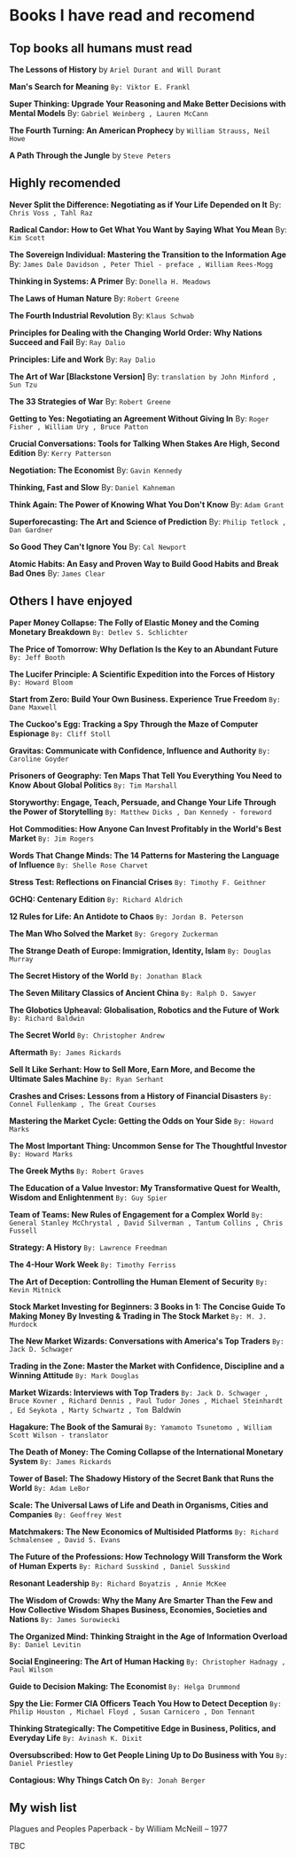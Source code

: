 
# Books I have read and recomend 


## Top books all humans must read

**The Lessons of History** by `Ariel Durant and Will Durant`

**Man's Search for Meaning** `By: Viktor E. Frankl`

**Super Thinking: Upgrade Your Reasoning and Make Better Decisions with Mental Models** By: `Gabriel Weinberg , Lauren McCann`

**The Fourth Turning: An American Prophecy** by `William Strauss, Neil Howe`

**A Path Through the Jungle** by `Steve Peters`

## Highly recomended

**Never Split the Difference: Negotiating as if Your Life Depended on It** By: `Chris Voss , Tahl Raz`

**Radical Candor: How to Get What You Want by Saying What You Mean** By: `Kim Scott`

**The Sovereign Individual: Mastering the Transition to the Information Age** By: `James Dale Davidson , Peter Thiel - preface , William Rees-Mogg`

**Thinking in Systems: A Primer** By: `Donella H. Meadows`

**The Laws of Human Nature** By: `Robert Greene`

**The Fourth Industrial Revolution** By: `Klaus Schwab`

**Principles for Dealing with the Changing World Order: Why Nations Succeed and Fail** By: `Ray Dalio`

**Principles: Life and Work** By: `Ray Dalio`

**The Art of War [Blackstone Version]** By: `translation by John Minford , Sun Tzu`

**The 33 Strategies of War** By: `Robert Greene`

**Getting to Yes: Negotiating an Agreement Without Giving In** By: `Roger Fisher , William Ury , Bruce Patton`

**Crucial Conversations: Tools for Talking When Stakes Are High, Second Edition** By: `Kerry Patterson`

**Negotiation: The Economist** By: `Gavin Kennedy`

**Thinking, Fast and Slow** By: `Daniel Kahneman`

**Think Again: The Power of Knowing What You Don't Know** By: `Adam Grant`

**Superforecasting: The Art and Science of Prediction** By: `Philip Tetlock , Dan Gardner`

**So Good They Can't Ignore You** By: `Cal Newport`

**Atomic Habits: An Easy and Proven Way to Build Good Habits and Break Bad Ones** By: `James Clear`

## Others I have enjoyed

**Paper Money Collapse: The Folly of Elastic Money and the Coming Monetary Breakdown** `By: Detlev S. Schlichter`

**The Price of Tomorrow: Why Deflation Is the Key to an Abundant Future** `By: Jeff Booth`

**The Lucifer Principle: A Scientific Expedition into the Forces of History** `By: Howard Bloom`

**Start from Zero: Build Your Own Business. Experience True Freedom** `By: Dane Maxwell`

**The Cuckoo's Egg: Tracking a Spy Through the Maze of Computer Espionage** `By: Cliff Stoll`

**Gravitas: Communicate with Confidence, Influence and Authority** `By: Caroline Goyder`

**Prisoners of Geography: Ten Maps That Tell You Everything You Need to Know About Global Politics** `By: Tim Marshall`

**Storyworthy: Engage, Teach, Persuade, and Change Your Life Through the Power of Storytelling** `By: Matthew Dicks , Dan Kennedy - foreword`

**Hot Commodities: How Anyone Can Invest Profitably in the World's Best Market** `By: Jim Rogers`

**Words That Change Minds: The 14 Patterns for Mastering the Language of Influence** `By: Shelle Rose Charvet`

**Stress Test: Reflections on Financial Crises** `By: Timothy F. Geithner`

**GCHQ: Centenary Edition** `By: Richard Aldrich`

**12 Rules for Life: An Antidote to Chaos** `By: Jordan B. Peterson`

**The Man Who Solved the Market** `By: Gregory Zuckerman`

**The Strange Death of Europe: Immigration, Identity, Islam** `By: Douglas Murray`

**The Secret History of the World** `By: Jonathan Black`

**The Seven Military Classics of Ancient China** `By: Ralph D. Sawyer`

**The Globotics Upheaval: Globalisation, Robotics and the Future of Work** `By: Richard Baldwin`

**The Secret World** `By: Christopher Andrew`

**Aftermath** `By: James Rickards`

**Sell It Like Serhant: How to Sell More, Earn More, and Become the Ultimate Sales Machine** `By: Ryan Serhant`

**Crashes and Crises: Lessons from a History of Financial Disasters** `By: Connel Fullenkamp , The Great Courses`

**Mastering the Market Cycle: Getting the Odds on Your Side** `By: Howard Marks`

**The Most Important Thing: Uncommon Sense for The Thoughtful Investor** `By: Howard Marks`

**The Greek Myths** `By: Robert Graves`

**The Education of a Value Investor: My Transformative Quest for Wealth, Wisdom and Enlightenment** `By: Guy Spier`

**Team of Teams: New Rules of Engagement for a Complex World** `By: General Stanley McChrystal , David Silverman , Tantum Collins , Chris Fussell`

**Strategy: A History** `By: Lawrence Freedman`

**The 4-Hour Work Week** `By: Timothy Ferriss`

**The Art of Deception: Controlling the Human Element of Security** `By: Kevin Mitnick`

**Stock Market Investing for Beginners: 3 Books in 1: The Concise Guide To Making Money By Investing & Trading in The Stock Market** `By: M. J. Murdock`

**The New Market Wizards: Conversations with America's Top Traders** `By: Jack D. Schwager`

**Trading in the Zone: Master the Market with Confidence, Discipline and a Winning Attitude** `By: Mark Douglas`

**Market Wizards: Interviews with Top Traders** `By: Jack D. Schwager , Bruce Kovner , Richard Dennis , Paul Tudor Jones , Michael Steinhardt , Ed Seykota , Marty Schwartz , Tom `Baldwin

**Hagakure: The Book of the Samurai** `By: Yamamoto Tsunetomo , William Scott Wilson - translator`

**The Death of Money: The Coming Collapse of the International Monetary System** `By: James Rickards`

**Tower of Basel: The Shadowy History of the Secret Bank that Runs the World** `By: Adam LeBor`

**Scale: The Universal Laws of Life and Death in Organisms, Cities and Companies** `By: Geoffrey West`

**Matchmakers: The New Economics of Multisided Platforms** `By: Richard Schmalensee , David S. Evans`

**The Future of the Professions: How Technology Will Transform the Work of Human Experts** `By: Richard Susskind , Daniel Susskind`

**Resonant Leadership** `By: Richard Boyatzis , Annie McKee`

**The Wisdom of Crowds: Why the Many Are Smarter Than the Few and How Collective Wisdom Shapes Business, Economies, Societies and Nations** `By: James Surowiecki`

**The Organized Mind: Thinking Straight in the Age of Information Overload** `By: Daniel Levitin`

**Social Engineering: The Art of Human Hacking** `By: Christopher Hadnagy , Paul Wilson`

**Guide to Decision Making: The Economist** `By: Helga Drummond`

**Spy the Lie: Former CIA Officers Teach You How to Detect Deception** `By: Philip Houston , Michael Floyd , Susan Carnicero , Don Tennant`

**Thinking Strategically: The Competitive Edge in Business, Politics, and Everyday Life** `By: Avinash K. Dixit`

**Oversubscribed: How to Get People Lining Up to Do Business with You** `By: Daniel Priestley`

**Contagious: Why Things Catch On** `By: Jonah Berger`


## My wish list 

Plagues and Peoples Paperback - by William McNeill – 1977

TBC
